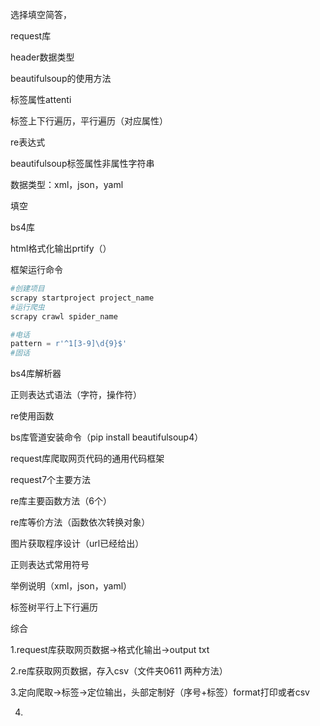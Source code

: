 选择填空简答，

request库

header数据类型

beautifulsoup的使用方法

标签属性attenti

标签上下行遍历，平行遍历（对应属性）

re表达式

beautifulsoup标签属性非属性字符串

数据类型：xml，json，yaml

填空

bs4库 

html格式化输出prtify（）

框架运行命令

```python
#创建项目
scrapy startproject project_name
#运行爬虫
scrapy crawl spider_name
```

```python
#电话
pattern = r'^1[3-9]\d{9}$'
#固话

```

bs4库解析器

正则表达式语法（字符，操作符）

re使用函数

bs库管道安装命令（pip install beautifulsoup4）

request库爬取网页代码的通用代码框架

request7个主要方法

re库主要函数方法（6个）

re库等价方法（函数依次转换对象）

图片获取程序设计（url已经给出）

正则表达式常用符号

举例说明（xml，json，yaml）

标签树平行上下行遍历



综合

1.request库获取网页数据->格式化输出->output txt

2.re库获取网页数据，存入csv（文件夹0611 两种方法）

3.定向爬取->标签->定位输出，头部定制好（序号+标签）format打印或者csv

4.

